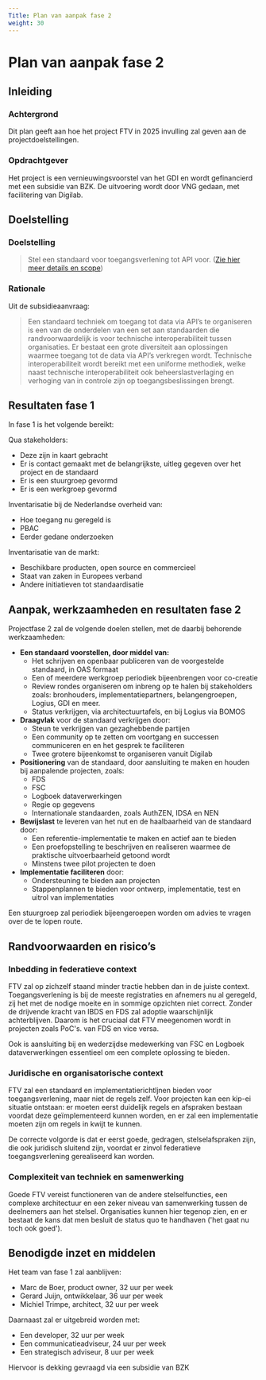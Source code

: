 ```yaml
---
Title: Plan van aanpak fase 2
weight: 30
---
```


# Plan van aanpak fase 2

## Inleiding

### Achtergrond

Dit plan geeft aan hoe het project FTV in 2025 invulling zal geven aan de projectdoelstellingen.

### Opdrachtgever

Het project is een vernieuwingsvoorstel van het GDI en wordt gefinancierd met een subsidie van BZK. 
De uitvoering wordt door VNG gedaan, met facilitering van Digilab.

## Doelstelling

### Doelstelling

> Stel een standaard voor toegangsverlening tot API voor. ([Zie hier meer details en scope](2.doelstellingen))

### Rationale

Uit de subsidieaanvraag:
> Een standaard techniek om toegang tot data via API’s te organiseren is een van de onderdelen van een set aan 
> standaarden die randvoorwaardelijk is voor technische interoperabiliteit tussen organisaties. 
> Er bestaat een grote diversiteit aan oplossingen waarmee toegang tot de data via API’s verkregen wordt. 
> Technische interoperabiliteit wordt bereikt met een uniforme methodiek, 
> welke naast technische interoperabiliteit ook beheerslastverlaging en verhoging van in controle zijn op 
> toegangsbeslissingen brengt.

## Resultaten fase 1
In fase 1 is het volgende bereikt:

Qua stakeholders:
-	Deze zijn in kaart gebracht
-	Er is contact gemaakt met de belangrijkste, uitleg gegeven over het project en de standaard
-	Er is een stuurgroep gevormd
-	Er is een werkgroep gevormd

Inventarisatie bij de Nederlandse overheid van:
-	Hoe toegang nu geregeld is
-	PBAC
-	Eerder gedane onderzoeken

Inventarisatie van de markt:
-	Beschikbare producten, open source en commercieel
-	Staat van zaken in Europees verband
- Andere initiatieven tot standaardisatie

## Aanpak, werkzaamheden en resultaten fase 2

Projectfase 2 zal de volgende doelen stellen, met de daarbij behorende werkzaamheden:
- **Een standaard voorstellen, door middel van:**
    - Het schrijven en openbaar publiceren van de voorgestelde standaard, in OAS formaat
    - Een of meerdere werkgroep periodiek bijeenbrengen voor co-creatie
    - Review rondes organiseren om inbreng op te halen bij stakeholders zoals: bronhouders, implementatiepartners, belangengroepen, Logius, GDI en meer.
    - Status verkrijgen, via architectuurtafels, en bij Logius via BOMOS 
- **Draagvlak** voor de standaard verkrijgen door: 
    - Steun te verkrijgen van gezaghebbende partijen
    - Een community op te zetten om voortgang en successen communiceren en en het gesprek te faciliteren
    - Twee grotere bijeenkomst te organiseren vanuit Digilab
- **Positionering** van de standaard, door aansluiting te maken en houden bij aanpalende projecten, zoals:
    - FDS 
    - FSC 
    - Logboek dataverwerkingen
    - Regie op gegevens
    - Internationale standaarden, zoals AuthZEN, IDSA en NEN
- **Bewijslast** te leveren van het nut en de haalbaarheid van de standaard door:
    - Een referentie-implementatie te maken en actief aan te bieden
    - Een proefopstelling te beschrijven en realiseren waarmee de praktische uitvoerbaarheid getoond wordt
    - Minstens twee pilot projecten te doen 
- **Implementatie faciliteren** door:
    - Ondersteuning te bieden aan projecten
    - Stappenplannen te bieden voor ontwerp, implementatie, test en uitrol van implementaties

Een stuurgroep zal periodiek bijeengeroepen worden om advies te vragen over de te lopen route.

## Randvoorwaarden en risico’s

### Inbedding in federatieve context
FTV zal op zichzelf staand minder tractie hebben dan in de juiste context. Toegangsverlening is bij de meeste registraties
en afnemers nu al geregeld, zij het met de nodige moeite en in sommige opzichten niet correct. Zonder de drijvende kracht
van IBDS en FDS zal adoptie waarschijnlijk achterblijven. Daarom is het cruciaal dat FTV meegenomen wordt in projecten
zoals PoC's. van FDS en vice versa.

Ook is aansluiting bij en wederzijdse medewerking van FSC en Logboek dataverwerkingen essentieel om een complete oplossing te bieden.

### Juridische en organisatorische context 
FTV zal een standaard en implementatierichtljnen bieden voor toegangsverlening, maar niet de regels zelf. 
Voor projecten kan een kip-ei situatie ontstaan: er moeten eerst duidelijk regels en afspraken bestaan voordat
deze geïmplementeerd kunnen worden, en er zal een implementatie moeten zijn om regels in kwijt te kunnen. 

De correcte volgorde is dat er eerst goede, gedragen, stelselafspraken zijn, die ook juridisch sluitend zijn, voordat
er zinvol federatieve toegangsverlening gerealiseerd kan worden.

### Complexiteit van techniek en samenwerking
Goede FTV vereist functioneren van de andere stelselfuncties, een complexe architectuur en een zeker niveau van samenwerking 
tussen de deelnemers aan het stelsel. Organisaties kunnen hier tegenop zien, en er bestaat de kans dat men besluit de status
quo te handhaven ('het gaat nu toch ook goed').

## Benodigde inzet en middelen
Het team van fase 1 zal aanblijven:
- Marc de Boer, product owner, 32 uur per week
- Gerard Juijn, ontwikkelaar, 36 uur per week
- Michiel Trimpe, architect, 32 uur per week

Daarnaast zal er uitgebreid worden met:
- Een developer, 32 uur per week
- Een communicatieadviseur, 24 uur per week
- Een strategisch adviseur, 8 uur per week

Hiervoor is dekking gevraagd via een subsidie van BZK

